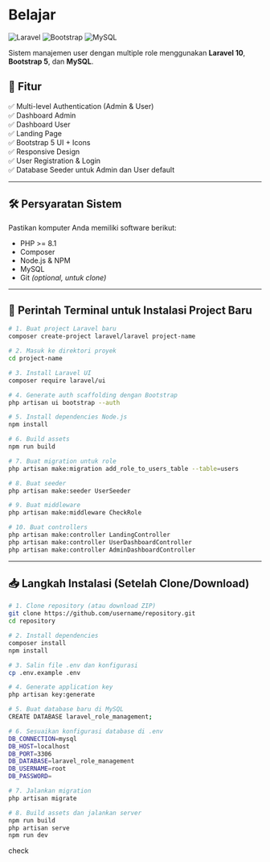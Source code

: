 # Belajar

![Laravel](https://img.shields.io/badge/Laravel-10-red?style=for-the-badge&logo=laravel)
![Bootstrap](https://img.shields.io/badge/Bootstrap-5-blue?style=for-the-badge&logo=bootstrap)
![MySQL](https://img.shields.io/badge/MySQL-Database-informational?style=for-the-badge&logo=mysql)

Sistem manajemen user dengan multiple role menggunakan **Laravel 10**, **Bootstrap 5**, dan **MySQL**.

## 🚀 Fitur

✅ Multi-level Authentication (Admin & User)  
✅ Dashboard Admin  
✅ Dashboard User  
✅ Landing Page  
✅ Bootstrap 5 UI + Icons  
✅ Responsive Design  
✅ User Registration & Login  
✅ Database Seeder untuk Admin dan User default

---

## 🛠️ Persyaratan Sistem

Pastikan komputer Anda memiliki software berikut:

-   PHP >= 8.1
-   Composer
-   Node.js & NPM
-   MySQL
-   Git _(optional, untuk clone)_

---

## 🔧 Perintah Terminal untuk Instalasi Project Baru

```bash
# 1. Buat project Laravel baru
composer create-project laravel/laravel project-name

# 2. Masuk ke direktori proyek
cd project-name

# 3. Install Laravel UI
composer require laravel/ui

# 4. Generate auth scaffolding dengan Bootstrap
php artisan ui bootstrap --auth

# 5. Install dependencies Node.js
npm install

# 6. Build assets
npm run build

# 7. Buat migration untuk role
php artisan make:migration add_role_to_users_table --table=users

# 8. Buat seeder
php artisan make:seeder UserSeeder

# 9. Buat middleware
php artisan make:middleware CheckRole

# 10. Buat controllers
php artisan make:controller LandingController
php artisan make:controller UserDashboardController
php artisan make:controller AdminDashboardController
```

---

## 📥 Langkah Instalasi (Setelah Clone/Download)

```bash
# 1. Clone repository (atau download ZIP)
git clone https://github.com/username/repository.git
cd repository

# 2. Install dependencies
composer install
npm install

# 3. Salin file .env dan konfigurasi
cp .env.example .env

# 4. Generate application key
php artisan key:generate

# 5. Buat database baru di MySQL
CREATE DATABASE laravel_role_management;

# 6. Sesuaikan konfigurasi database di .env
DB_CONNECTION=mysql
DB_HOST=localhost
DB_PORT=3306
DB_DATABASE=laravel_role_management
DB_USERNAME=root
DB_PASSWORD=

# 7. Jalankan migration
php artisan migrate

# 8. Build assets dan jalankan server
npm run build
php artisan serve
npm run dev
```

check
